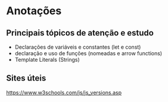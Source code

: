 # Anotações

## Principais tópicos de atenção e estudo
- Declarações de variáveis e constantes (let e const)
- declaração e uso de funções (nomeadas e arrow functions)
- Template Literals (Strings)



## Sites úteis

https://www.w3schools.com/js/js_versions.asp
